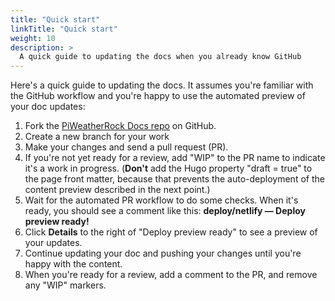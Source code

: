 ```yaml
---
title: "Quick start"
linkTitle: "Quick start"
weight: 10
description: >
  A quick guide to updating the docs when you already know GitHub
---
```


Here's a quick guide to updating the docs. It assumes you're familiar with the
GitHub workflow and you're happy to use the automated preview of your doc
updates:

1. Fork the [PiWeatherRock Docs repo](https://github.com/genebean/piweatherrock-docs) on GitHub.
2. Create a new branch for your work
3. Make your changes and send a pull request (PR).
4. If you're not yet ready for a review, add "WIP" to the PR name to indicate
   it's a work in progress. (**Don't** add the Hugo property
   "draft = true" to the page front matter, because that prevents the
   auto-deployment of the content preview described in the next point.)
5. Wait for the automated PR workflow to do some checks. When it's ready,
   you should see a comment like this: **deploy/netlify — Deploy preview ready!**
6. Click **Details** to the right of "Deploy preview ready" to see a preview
   of your updates.
7. Continue updating your doc and pushing your changes until you're happy with
   the content.
8. When you're ready for a review, add a comment to the PR, and remove any
   "WIP" markers.
